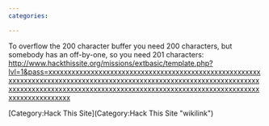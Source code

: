 ```yaml
---
categories:

---
```

To overflow the 200 character buffer you need 200 characters, but
somebody has an off-by-one, so you need 201 characters:
<http://www.hackthissite.org/missions/extbasic/template.php?lvl=1&pass=xxxxxxxxxxxxxxxxxxxxxxxxxxxxxxxxxxxxxxxxxxxxxxxxxxxxxxxxxxxxxxxxxxxxxxxxxxxxxxxxxxxxxxxxxxxxxxxxxxxxxxxxxxxxxxxxxxxxxxxxxxxxxxxxxxxxxxxxxxxxxxxxxxxxxxxxxxxxxxxxxxxxxxxxxxxxxxxxxxxxxxxxxxxxxxxxxxxxxxxxx>

[Category:Hack This Site](Category:Hack This Site "wikilink")
